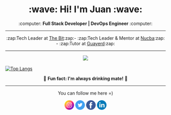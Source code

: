 <h1 align="center"><b>:wave: Hi! I'm Juan :wave:</b></h1>
<p align="center">:computer: <b>Full Stack Developer | DevOps Engineer</b> :computer:</p>
<hr>
<p align="center">
  :zap:Tech Leader at <a href="https://github.com/thebitar">The Bit</a>:zap:- :zap:Tech Leader & Mentor at <a href="https://github.com/nucba">Nucba</a>:zap: - :zap:Tutor at <a href="https://github.com/guayerd">Guayerd</a>:zap:
</p>
<hr>
<p align="center"><img src="https://github-readme-stats.vercel.app/api?username=jpromanonet&&show_icons=true&title_color=00fa9a&icon_color=00c87b&text_color=00fa9a&bg_color=191919&count_private=true"></p> 
  
[![Top Langs](https://github-readme-stats.vercel.app/api/top-langs/?username=jpromanonet&bg_color=000000&text_color=FFFFFF&title_color=159E4A&langs_count=10&card_width=1000&layout=compact)](https://github.com/jpromanonet/github-readme-stats)

<p align="center">🧉 <b>Fun fact: I'm always drinking mate!</b> 🧉</p>
<hr>
<p align="center">
  You can follow me here =)
</p>
<p align="center">
  <a src="https://instagram.com/juanp.raven">
    <img src="./images/instagram.png" width="30px" height="30px">
  </a>
  <a src="https://twitter.com/jpromanonet">
    <img src="./images/twitter.png" width="30px" height="30px">
  </a>
  <a src="https://instagram.com/juanp.raven">
    <img src="./images/facebook.png" width="30px" height="30px">
  </a>
  <a src="https://instagram.com/juanp.raven">
    <img src="./images/linkedin.png" width="30px" height="30px">
  </a>
</p>
